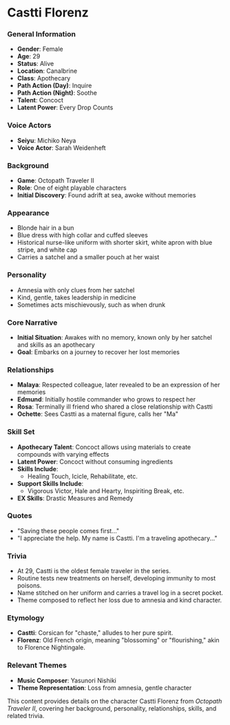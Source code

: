 # Castti Florenz

### General Information
- **Gender**: Female
- **Age**: 29
- **Status**: Alive
- **Location**: Canalbrine
- **Class**: Apothecary
- **Path Action (Day)**: Inquire
- **Path Action (Night)**: Soothe
- **Talent**: Concoct
- **Latent Power**: Every Drop Counts

### Voice Actors
- **Seiyu**: Michiko Neya
- **Voice Actor**: Sarah Weidenheft

### Background
- **Game**: Octopath Traveler II
- **Role**: One of eight playable characters
- **Initial Discovery**: Found adrift at sea, awoke without memories

### Appearance
- Blonde hair in a bun
- Blue dress with high collar and cuffed sleeves
- Historical nurse-like uniform with shorter skirt, white apron with blue stripe, and white cap
- Carries a satchel and a smaller pouch at her waist

### Personality
- Amnesia with only clues from her satchel
- Kind, gentle, takes leadership in medicine
- Sometimes acts mischievously, such as when drunk

### Core Narrative
- **Initial Situation**: Awakes with no memory, known only by her satchel and skills as an apothecary
- **Goal**: Embarks on a journey to recover her lost memories

### Relationships
- **Malaya**: Respected colleague, later revealed to be an expression of her memories
- **Edmund**: Initially hostile commander who grows to respect her
- **Rosa**: Terminally ill friend who shared a close relationship with Castti
- **Ochette**: Sees Castti as a maternal figure, calls her "Ma"

### Skill Set
- **Apothecary Talent**: Concoct allows using materials to create compounds with varying effects
- **Latent Power**: Concoct without consuming ingredients
- **Skills Include**:
  - Healing Touch, Icicle, Rehabilitate, etc.
- **Support Skills Include**:
  - Vigorous Victor, Hale and Hearty, Inspiriting Break, etc.
- **EX Skills**: Drastic Measures and Remedy

### Quotes
- "Saving these people comes first..."
- "I appreciate the help. My name is Castti. I'm a traveling apothecary..."

### Trivia
- At 29, Castti is the oldest female traveler in the series.
- Routine tests new treatments on herself, developing immunity to most poisons.
- Name stitched on her uniform and carries a travel log in a secret pocket.
- Theme composed to reflect her loss due to amnesia and kind character.

### Etymology
- **Castti**: Corsican for "chaste," alludes to her pure spirit.
- **Florenz**: Old French origin, meaning "blossoming" or "flourishing," akin to Florence Nightingale.

### Relevant Themes
- **Music Composer**: Yasunori Nishiki
- **Theme Representation**: Loss from amnesia, gentle character

This content provides details on the character Castti Florenz from *Octopath Traveler II*, covering her background, personality, relationships, skills, and related trivia.